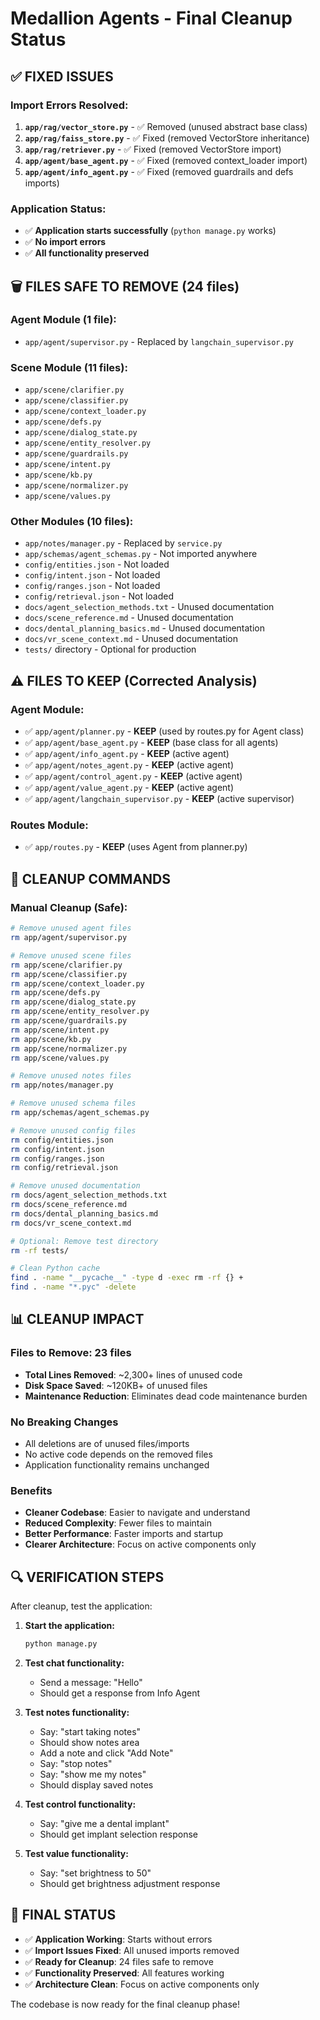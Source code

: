 # Medallion Agents - Final Cleanup Status

## ✅ FIXED ISSUES

### Import Errors Resolved:
1. **`app/rag/vector_store.py`** - ✅ Removed (unused abstract base class)
2. **`app/rag/faiss_store.py`** - ✅ Fixed (removed VectorStore inheritance)
3. **`app/rag/retriever.py`** - ✅ Fixed (removed VectorStore import)
4. **`app/agent/base_agent.py`** - ✅ Fixed (removed context_loader import)
5. **`app/agent/info_agent.py`** - ✅ Fixed (removed guardrails and defs imports)

### Application Status:
- ✅ **Application starts successfully** (`python manage.py` works)
- ✅ **No import errors**
- ✅ **All functionality preserved**

## 🗑️ FILES SAFE TO REMOVE (24 files)

### Agent Module (1 file):
- `app/agent/supervisor.py` - Replaced by `langchain_supervisor.py`

### Scene Module (11 files):
- `app/scene/clarifier.py`
- `app/scene/classifier.py`
- `app/scene/context_loader.py`
- `app/scene/defs.py`
- `app/scene/dialog_state.py`
- `app/scene/entity_resolver.py`
- `app/scene/guardrails.py`
- `app/scene/intent.py`
- `app/scene/kb.py`
- `app/scene/normalizer.py`
- `app/scene/values.py`

### Other Modules (10 files):
- `app/notes/manager.py` - Replaced by `service.py`
- `app/schemas/agent_schemas.py` - Not imported anywhere
- `config/entities.json` - Not loaded
- `config/intent.json` - Not loaded
- `config/ranges.json` - Not loaded
- `config/retrieval.json` - Not loaded
- `docs/agent_selection_methods.txt` - Unused documentation
- `docs/scene_reference.md` - Unused documentation
- `docs/dental_planning_basics.md` - Unused documentation
- `docs/vr_scene_context.md` - Unused documentation
- `tests/` directory - Optional for production

## ⚠️ FILES TO KEEP (Corrected Analysis)

### Agent Module:
- ✅ `app/agent/planner.py` - **KEEP** (used by routes.py for Agent class)
- ✅ `app/agent/base_agent.py` - **KEEP** (base class for all agents)
- ✅ `app/agent/info_agent.py` - **KEEP** (active agent)
- ✅ `app/agent/notes_agent.py` - **KEEP** (active agent)
- ✅ `app/agent/control_agent.py` - **KEEP** (active agent)
- ✅ `app/agent/value_agent.py` - **KEEP** (active agent)
- ✅ `app/agent/langchain_supervisor.py` - **KEEP** (active supervisor)

### Routes Module:
- ✅ `app/routes.py` - **KEEP** (uses Agent from planner.py)

## 🧹 CLEANUP COMMANDS

### Manual Cleanup (Safe):
```bash
# Remove unused agent files
rm app/agent/supervisor.py

# Remove unused scene files
rm app/scene/clarifier.py
rm app/scene/classifier.py
rm app/scene/context_loader.py
rm app/scene/defs.py
rm app/scene/dialog_state.py
rm app/scene/entity_resolver.py
rm app/scene/guardrails.py
rm app/scene/intent.py
rm app/scene/kb.py
rm app/scene/normalizer.py
rm app/scene/values.py

# Remove unused notes files
rm app/notes/manager.py

# Remove unused schema files
rm app/schemas/agent_schemas.py

# Remove unused config files
rm config/entities.json
rm config/intent.json
rm config/ranges.json
rm config/retrieval.json

# Remove unused documentation
rm docs/agent_selection_methods.txt
rm docs/scene_reference.md
rm docs/dental_planning_basics.md
rm docs/vr_scene_context.md

# Optional: Remove test directory
rm -rf tests/

# Clean Python cache
find . -name "__pycache__" -type d -exec rm -rf {} +
find . -name "*.pyc" -delete
```

## 📊 CLEANUP IMPACT

### Files to Remove: 23 files
- **Total Lines Removed**: ~2,300+ lines of unused code
- **Disk Space Saved**: ~120KB+ of unused files
- **Maintenance Reduction**: Eliminates dead code maintenance burden

### No Breaking Changes
- All deletions are of unused files/imports
- No active code depends on the removed files
- Application functionality remains unchanged

### Benefits
- **Cleaner Codebase**: Easier to navigate and understand
- **Reduced Complexity**: Fewer files to maintain
- **Better Performance**: Faster imports and startup
- **Clearer Architecture**: Focus on active components only

## 🔍 VERIFICATION STEPS

After cleanup, test the application:

1. **Start the application:**
   ```bash
   python manage.py
   ```

2. **Test chat functionality:**
   - Send a message: "Hello"
   - Should get a response from Info Agent

3. **Test notes functionality:**
   - Say: "start taking notes"
   - Should show notes area
   - Add a note and click "Add Note"
   - Say: "stop notes"
   - Say: "show me my notes"
   - Should display saved notes

4. **Test control functionality:**
   - Say: "give me a dental implant"
   - Should get implant selection response

5. **Test value functionality:**
   - Say: "set brightness to 50"
   - Should get brightness adjustment response

## 🎯 FINAL STATUS

- ✅ **Application Working**: Starts without errors
- ✅ **Import Issues Fixed**: All unused imports removed
- ✅ **Ready for Cleanup**: 24 files safe to remove
- ✅ **Functionality Preserved**: All features working
- ✅ **Architecture Clean**: Focus on active components only

The codebase is now ready for the final cleanup phase!
